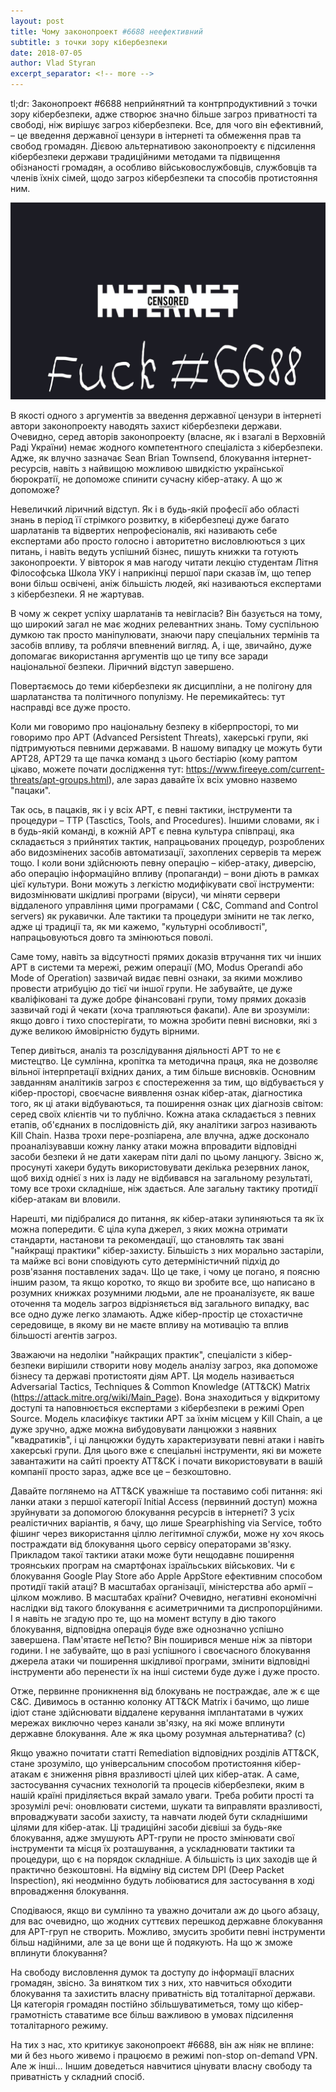 ```yaml
---
layout: post
title: Чому законопроект #6688 неефективний
subtitle: з точки зору кібербезпеки
date: 2018-07-05
author: Vlad Styran
excerpt_separator: <!-- more -->
---
```

tl;dr: Законопроект #6688 неприйнятний та контрпродуктивний з точки зору кібербезпеки, адже створює значно більше загроз приватності та свободі, ніж вирішує загроз кібербезпеки. Все, для чого він ефективний, – це введення державної цензури в інтернеті та обмеження прав та свобод громадян. Дієвою альтернативою законопроекту є підсилення кібербезпеки держави традиційними методами та підвищення обізнаності громадян, а особливо військовослужбовців, службовців та членів їхніх сімей, щодо загроз кібербезпеки та способів протистояння ним.

![Fuck #6688](/img/fuck6688.jpeg)

<!-- more -->

В якості одного з аргументів за введення державної цензури в інтернеті автори законопроекту наводять захист кібербезпеки держави. Очевидно, серед авторів законопроекту (власне, як і взагалі в Верховній Раді України) немає жодного компетентного спеціаліста з кібербезпеки. Адже, як влучно зазначає Sean Brian Townsend, блокування інтернет-ресурсів, навіть з найвищою можливою швидкістю української бюрократії, не допоможе спинити сучасну кібер-атаку. А що ж допоможе?

Невеличкий ліричний відступ. Як і в будь-якій професії або області знань в період її стрімкого розвитку, в кібербезпеці дуже багато шарлатанів та відвертих непрофесіоналів, які називають себе експертами або просто голосно і авторитетно висловлюються з цих питань, і навіть ведуть успішний бізнес, пишуть книжки та готують законопроекти. У вівторок я мав нагоду читати лекцію студентам Літня Філософська Школа УКУ і наприкінці першої пари сказав їм, що тепер вони більш освічені, аніж більшість людей, які називаються експертами з кібербезпеки. Я не жартував.

В чому ж секрет успіху шарлатанів та невігласів? Він базується на тому, що широкий загал не має жодних релевантних знань. Тому суспільною думкою так просто маніпулювати, знаючи пару спеціальних термінів та засобів впливу, та роблячи впевнений вигляд. А, і ще, звичайно, дуже допомагає використання аргументів що це типу все заради національної безпеки. Ліричний відступ завершено.

Повертаємось до теми кібербезпеки як дисципліни, а не полігону для шарлатанства та політичного популізму. Не перемикайтесь: тут насправді все дуже просто.

Коли ми говоримо про національну безпеку в кіберпросторі, то ми говоримо про APT (Advanced Persistent Threats), хакерські групи, які підтримуються певними державами. В нашому випадку це можуть бути APT28, APT29 та ще пачка команд з цього бестіарію (кому раптом цікаво, можете почати дослідження тут: https://www.fireeye.com/current-threats/apt-groups.html), але зараз давайте їх всіх умовно назвемо "пацаки".

Так ось, в пацаків, як і у всіх APT, є певні тактики, інструменти та процедури – TTP (Tasctics, Tools, and Procedures). Іншими словами, як і в будь-якій команді, в кожній APT є певна культура співпраці, яка складається з прийнятих тактик, напрацьованих процедур, розроблених або видозмінених засобів автоматизації, захоплених серверів та мереж тощо. І коли вони здійснюють певну операцію – кібер-атаку, диверсію, або операцію інформаційно впливу (пропаганди) – вони діють в рамках цієї культури. Вони можуть з легкістю модифікувати свої інструменти: видозмінювати шкідливі програми (віруси), чи міняти сервери віддаленого управління цими програмами ( С&C, Command and Control servers) як рукавички. Але тактики та процедури змінити не так легко, адже ці традиції та, як ми кажемо, "культурні особливості", напрацьовуються довго та змінюються поволі.

Саме тому, навіть за відсутності прямих доказів втручання тих чи інших APT в системи та мережі, режим операції (MO, Modus Operandi або Mode of Operation) зазвичай видає певні ознаки, за якими можливо провести атрибуцію до тієї чи іншої групи. Не забувайте, це дуже кваліфіковані та дуже добре фінансовані групи, тому прямих доказів зазвичай годі й чекати (хоча трапляються факапи). Але ви зрозуміли: якщо довго і тихо спостерігати, то можна зробити певні висновки, які з дуже великою ймовірністю будуть вірними.

Тепер дивіться, аналіз та розслідування діяльності APT то не є мистецтво. Це сумлінна, кропітка та методична праця, яка не дозволяє вільної інтерпретації вхідних даних, а тим більше висновків. Основним завданням аналітиків загроз є спостереження за тим, що відбувається у кібер-просторі, своєчасне виявлення ознак кібер-атак, діагностика того, як ці атаки відбуваються, та поширення ознак цих діагнозів світом: серед своїх клієнтів чи то публічно. Кожна атака складається з певних етапів, об'єднаних в послідовність дій, яку аналітики загроз називають Kill Chain. Назва трохи пере-розпіарена, але влучна, адже досконало проаналізувавши кожну ланку атаки можна впровадити відповідні засоби безпеки й не дати хакерам піти далі по цьому ланцюгу. Звісно ж, просунуті хакери будуть використовувати декілька резервних ланок, щоб вихід однієї з них із ладу не відбивався на загальному результаті, тому все трохи складніше, ніж здається. Але загальну тактику протидії кібер-атакам ви вловили.

Нарешті, ми підібралися до питання, як кібер-атаки зупиняються та як їх можна попередити. Є ціла купа джерел, з яких можна отримати стандарти, настанови та рекомендації, що становлять так звані "найкращі практики" кібер-захисту. Більшість з них морально застаріли, та майже всі вони сповідують суто детерміністичний підхід до розв'язання поставлених задач. Що це таке, і чому це погано, я поясню іншим разом, та якщо коротко, то якщо ви зробите все, що написано в розумних книжках розумними людьми, але не проаналізуєте, як ваше оточення та модель загроз відрізняється від загального випадку, вас все одно дуже легко зламають. Адже кібер-простір це стохастичне середовище, в якому ви не маєте впливу на мотивацію та вплив більшості агентів загроз.

Зважаючи на недоліки "найкращих практик", спеціалісти з кібер-безпеки вирішили створити нову модель аналізу загроз, яка допоможе бізнесу та державі протистояти діям APT. Ця модель називається Adversarial Tactics, Techniques & Common Knowledge (ATT&CK) Matrix (https://attack.mitre.org/wiki/Main_Page). Вона знаходиться у відкритому доступі та наповнюється експертами з кібербезпеки в режимі Open Source. Модель класифікує тактики APT за їхнім місцем у Kill Chain, а це дуже зручно, адже можна вибудовувати ланцюжки з наявних "квадратиків", і ці ланцюжки будуть характеризувати певні атаки і навіть хакерські групи. Для цього вже є спеціальні інструменти, які ви можете завантажити на сайті проекту ATT&CK і почати використовувати в вашій компанії просто зараз, адже все це – безкоштовно.

Давайте поглянемо на ATT&CK уважніше та поставимо собі питання: які ланки атаки з першої категорії Initial Access (первинний доступ) можна зруйнувати за допомогою блокування ресурсів в інтернеті? З усіх реалістичних варіантів, я бачу, що лише Spearphishing via Service, тобто фішинг через використання ціллю легітимної служби, може ну хоч якось постраждати від блокування цього сервісу операторами зв'язку. Прикладом такої тактики атаки може бути нещодавнє поширення троянських програм на смартфонах ізраїльських військових. Чи є блокування Google Play Store або Apple AppStore ефективним способом протидії такій атаці? В масштабах організації, міністерства або армії – цілком можливо. В масштабах країни? Очевидно, негативні економічні наслідки від такого блокування є асиметричними та диспропорційними. І я навіть не згадую про те, що на момент вступу в дію такого блокування, відповідна операція буде вже однозначно успішно завершена. Пам'ятаєте неПєтю? Він поширився менше ніж за півтори години. І не забувайте, що в разі успішного і своєчасного блокування джерела атаки чи поширення шкідливої програми, змінити відповідні інструменти або перенести їх на інші системи буде дуже і дуже просто.

Отже, первинне проникнення від блокувань не постраждає, але ж є ще C&C. Дивимось в останню колонку ATT&CK Matrix і бачимо, що лише ідіот стане здійснювати віддалене керування імплантатами в чужих мережах виключно через канали зв'язку, на які може вплинути державне блокування. Але ж яка цьому розумная альтернатива? (с)

Якщо уважно почитати статті Remediation відповідних розділів ATT&CK, стане зрозуміло, що універсальним способом протистояння кібер-атакам є зниження рівня вразливості цілей цих кібер-атак. А саме, застосування сучасних технологій та процесів кібербезпеки, яким в нашій країні приділяється вкрай замало уваги. Треба робити прості та зрозумілі речі: оновлювати системи, шукати та виправляти вразливості, впроваджувати засоби захисту, та навчати людей бути складнішими цілями для кібер-атак. Ці традиційні засоби дієвіші за будь-яке блокування, адже змушують APT-групи не просто змінювати свої інструменти та місця їх розташування, а ускладнювати тактики та процедури, що є на порядок складніше. А більшість із цих заходів ще й практично безкоштовні. На відміну від систем DPI (Deep Packet Inspection), які неодмінно будуть лобіюватися для застосування в ході впровадження блокування.

Сподіваюся, якщо ви сумлінно та уважно дочитали аж до цього абзацу, для вас очевидно, що жодних суттєвих перешкод державне блокування для APT-груп не створить. Можливо, змусить зробити певні інструменти більш надійними, але за це вони ще й подякують. На що ж зможе вплинути блокування?

На свободу висловлення думок та доступу до інформації власних громадян, звісно. За винятком тих з них, хто навчиться обходити блокування та захистить власну приватність від тоталітарної держави. Ця категорія громадян постійно збільшуватиметься, тому що кібер-грамотність ставатиме все більш важливою в умовах підсилення тоталітарного режиму.

На тих з нас, хто критикує законопроект #6688, він аж ніяк не вплине: ми й без нього живемо і працюємо в режимі non-stop on-demand VPN. Але ж інші… Іншим доведеться навчитися цінувати власну свободу та приватність у складний спосіб.